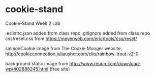 # cookie-stand
Cookie-Stand Week 2 Lab

.eslintrc.json added from class repo
.gitignore added from class repo
css/reset.css from https://meyerweb.com/eric/tools/css/reset/

salmonCookie image from The Cookie Monger website, http://cookieconnection.juliausher.com/clip/rainbow-trout-v2-0

background static image from http://www.reuun.com/download-wp/402888245.html (free site)

